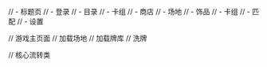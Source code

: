 // - 标题页
// - 登录
// - 目录
// - 卡组
// - 商店
//   - 场地
//   - 饰品
//   - 卡组
// - 匹配
// - 设置

// 游戏主页面
// 加载场地
// 加载牌库
// 洗牌

// 核心流转类
